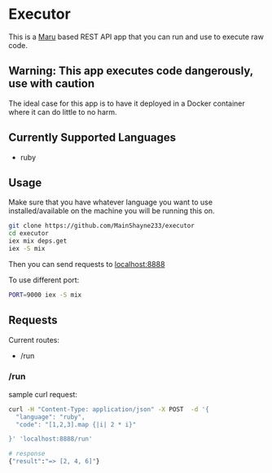 # Executor

This is a [Maru] based REST API app that you can run and use to execute raw code.

## Warning: This app executes code dangerously, use with caution
The ideal case for this app is to have it deployed in a Docker container where it can do little to no harm.

## Currently Supported Languages
- ruby

## Usage

Make sure that you have whatever language you want to use
installed/available on the machine you will be running this on.

```bash
git clone https://github.com/MainShayne233/executor
cd executor
iex mix deps.get
iex -S mix
```

Then you can send requests to [localhost:8888]

To use different port:
```bash
PORT=9000 iex -S mix
```


## Requests

Current routes:
- /run

### /run
sample curl request:

```bash
curl -H "Content-Type: application/json" -X POST  -d '{
  "language": "ruby",
  "code": "[1,2,3].map {|i| 2 * i}"

}' 'localhost:8888/run'

# response
{"result":"=> [2, 4, 6]"}

```

[Maru]: (https://maru.readme.io/docs)
[localhost:8888]: (http://localhost:8888)
